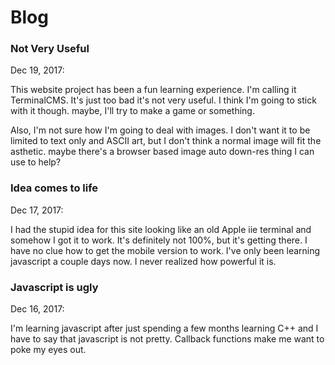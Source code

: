 # Blog

### Not Very Useful
Dec 19, 2017:

This website project has been a fun learning experience. I'm calling it TerminalCMS. It's just too bad it's not very useful.
I think I'm going to stick with it though. maybe, I'll try to make a game or something. 

Also, I'm not sure how I'm going to deal with images. I don't want it to be limited to text only and ASCII art, 
but I don't think a normal image will fit the asthetic. maybe there's a browser based image auto down-res thing 
I can use to help?

### Idea comes to life
Dec 17, 2017:

I had the stupid idea for this site looking like an old Apple iie terminal and somehow I got it to work.
It's definitely not 100%, but it's getting there. I have no clue how to get the mobile version to work.
I've only been learning javascript a couple days now. I never realized how powerful it is.

 

### Javascript is ugly
Dec 16, 2017:

I'm learning javascript after just spending a few months learning C++ 
and I have to say that javascript is not pretty. Callback functions make me want to poke my eyes out.
